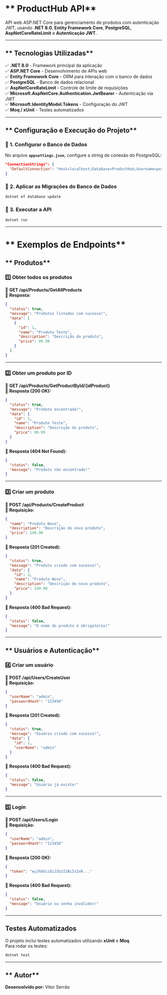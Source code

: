 # ** ProductHub API**

API web ASP.NET Core para gerenciamento de produtos com autenticação JWT, usando **.NET 8.0**, **Entity Framework Core**, **PostgreSQL**, **AspNetCoreRateLimit** e **Autenticação JWT**.

---

## ** Tecnologias Utilizadas**
✅ **.NET 8.0** - Framework principal da aplicação  
✅ **ASP.NET Core** - Desenvolvimento de APIs web  
✅ **Entity Framework Core** - ORM para interação com o banco de dados  
✅ **PostgreSQL** - Banco de dados relacional  
✅ **AspNetCoreRateLimit** - Controle de limite de requisições  
✅ **Microsoft.AspNetCore.Authentication.JwtBearer** - Autenticação via JWT  
✅ **Microsoft.IdentityModel.Tokens** - Configuração do JWT  
✅ **Moq / xUnit** - Testes automatizados  

---

## ** Configuração e Execução do Projeto**

### 🔹 **1. Configurar o Banco de Dados**
No arquivo **`appsettings.json`**, configure a string de conexão do PostgreSQL:

```json
"ConnectionStrings": {
  "DefaultConnection": "Host=localhost;Database=ProductHub;Username=postgres;Password=123456"
}
```

### 🔹 **2. Aplicar as Migrações do Banco de Dados**
```bash
dotnet ef database update
```

### 🔹 **3. Executar a API**
```bash
dotnet run
```

---

# ** Exemplos de Endpoints**

## ** Produtos**

### **1️⃣ Obter todos os produtos**
🔹 **GET /api/Products/GetAllProducts**  
🔹 **Resposta:**
```json
{
  "status": true,
  "message": "Produtos listados com sucesso!",
  "data": [
    {
      "id": 1,
      "name": "Produto Teste",
      "description": "Descrição do produto",
      "price": 99.99
    }
  ]
}
```

---

### **2️⃣ Obter um produto por ID**
🔹 **GET /api/Products/GetProductById/{idProduct}**  
🔹 **Resposta (200 OK):**
```json
{
  "status": true,
  "message": "Produto encontrado!",
  "data": {
    "id": 1,
    "name": "Produto Teste",
    "description": "Descrição do produto",
    "price": 99.99
  }
}
```

🔹 **Resposta (404 Not Found):**
```json
{
  "status": false,
  "message": "Produto não encontrado!"
}
```

---

### **3️⃣ Criar um produto**
🔹 **POST /api/Products/CreateProduct**  
🔹 **Requisição:**
```json
{
  "name": "Produto Novo",
  "description": "Descrição do novo produto",
  "price": 149.90
}
```

🔹 **Resposta (201 Created):**
```json
{
  "status": true,
  "message": "Produto criado com sucesso!",
  "data": {
    "id": 3,
    "name": "Produto Novo",
    "description": "Descrição do novo produto",
    "price": 149.90
  }
}
```

🔹 **Resposta (400 Bad Request):**
```json
{
  "status": false,
  "message": "O nome do produto é obrigatório!"
}
```

---

## ** Usuários e Autenticação**

### **4️⃣ Criar um usuário**
🔹 **POST /api/Users/CreateUser**  
🔹 **Requisição:**
```json
{
  "userName": "admin",
  "passwordHash": "123456"
}
```

🔹 **Resposta (201 Created):**
```json
{
  "status": true,
  "message": "Usuário criado com sucesso!",
  "data": {
    "id": 1,
    "userName": "admin"
  }
}
```

🔹 **Resposta (400 Bad Request):**
```json
{
  "status": false,
  "message": "Usuário já existe!"
}
```

---

### **5️⃣ Login**
🔹 **POST /api/Users/Login**  
🔹 **Requisição:**
```json
{
  "userName": "admin",
  "passwordHash": "123456"
}
```

🔹 **Resposta (200 OK):**
```json
{
  "token": "eyJhbGciOiJIUzI1NiIsInR..."
}
```

🔹 **Resposta (400 Bad Request):**
```json
{
  "status": false,
  "message": "Usuário ou senha inválidos!"
}
```

---

## **Testes Automatizados**
O projeto inclui testes automatizados utilizando **xUnit** e **Moq**.  
Para rodar os testes:

```bash
dotnet test
```

---

## ** Autor**
 **Desenvolvido por:** Vitor Serrão

